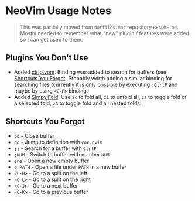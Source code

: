 NeoVim Usage Notes
==================
> This was partially moved from `dotfiles.mac` repository `README.md`. Mostly needed to remember what "new" plugin
> / features were added so  I can get used to them.

Plugins You Don't Use
---------------------
- Added [ctrlp.vom](https://github.com/ctrlpvim/ctrlp.vim). Binding was added to search for buffers (see
  [Shortcuts You Forgot](#shortcuts-you-forgot). Probably worth adding a similar binding for searching files
  (currently it is only possible by executing `:CtrlP` and maybe by using `<C-P>` binding.
- Added [SimpylFold](https://github.com/tmhedberg/SimpylFold). Use `zc` to
  fold all, `zi` to unfold all, `za` to toggle fold of a selected fold,
  `zA` to toggle fold and all nested folds.

Shortcuts You Forgot
--------------------
- `bd` - Close buffer
- `gd` - Jump to definition with `coc.nvim`
- `;;` - Search for a buffer with `CtrlP`
- `;NUM` - Switch to buffer with number `NUM`
- `ene` - Open a new empty buffer
- `e PATH` - Open a file under `PATH` in a new buffer
- `<C-H>` - Go to a split on the left
- `<C-L>` - Go to a split on the right
- `<C-J>` - Go to a next buffer
- `<C-K>` - Go to a previous buffer
